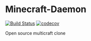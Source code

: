 # Minecraft-Daemon

[![Build Status](https://treeman.nesbitt.rocks/jenkins/job/Minecraft-Daemon/job/master/badge/icon)](https://treeman.nesbitt.rocks/jenkins/job/Minecraft-Daemon/job/master/)
[![codecov](https://codecov.io/gh/neboman11/Minecraft-Daemon/branch/master/graph/badge.svg?token=RHufYVW2ii)](https://codecov.io/gh/neboman11/Minecraft-Daemon)

 Open source multicraft clone
